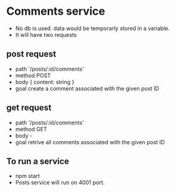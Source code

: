 # Comments service
* No db is used. data would be temporarly stored in a variable.
* It will have two requests

## post request
* path '/posts/:id/comments'
* method POST
* body { content: string }
* goal create a comment associated with the given post ID

## get request
* path '/posts/:id/comments'
* method GET
* body -
* goal retrive all comments associated with the given post ID

## To run a service
* npm start
* Posts service will run on 4001 port.

